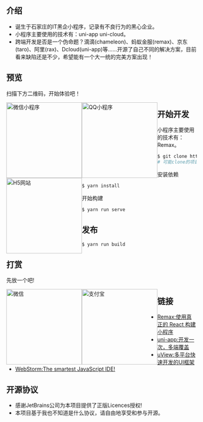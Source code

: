 ## 介绍

+ 诞生于石家庄的IT黑企小程序，记录有不良行为的黑心企业。
+ 小程序主要使用的技术有：uni-app uni-cloud。
+ 跨端开发是否是一个伪命题？滴滴(chameleon)、蚂蚁金服(remax)、京东(taro)、阿里(rax)、Dcloud(uni-app)等……开源了自己不同的解决方案，目前看来缺陷还是不少，希望能有一个大一统的完美方案出现！

## 预览

扫描下方二维码，开始体验吧！

<div>
<img src="https://6974-it-blacklist-a6de4b-1302530662.tcb.qcloud.la/qrcode/wechat.jpg" width="200" alt="微信小程序" style="float: left">
<img src="https://6974-it-blacklist-a6de4b-1302530662.tcb.qcloud.la/qrcode/qq.png" width="200" alt="QQ小程序" style="float: left">
<img src="https://6974-it-blacklist-a6de4b-1302530662.tcb.qcloud.la/qrcode/H5.png" width="200" alt="H5网站" style="float: left">
</div> 

## 开始开发

小程序主要使用的技术有：Remax。
```bash
$ git clone https://github.com/liujiayii/sjz_it_blacklist.git
# 可能clone的项目不能正常运行，需要有一定解决问题的能力，或者直接问我
```
安装依赖

```bash
$ yarn install
```

开始构建

```bash
$ yarn run serve
```

## 发布

```bash
$ yarn run build
```

## 打赏

先放一个吧!
<div>
<img src="https://6974-it-blacklist-a6de4b-1302530662.tcb.qcloud.la/reward/wechat.jpg" width="200" alt="微信" style="float: left">
<img src="https://6974-it-blacklist-a6de4b-1302530662.tcb.qcloud.la/reward/alipay.jpg" width="200" alt="支付宝" style="float: left">
</div>

## 链接

* [Remax:使用真正的 React 构建小程序](https://remaxjs.org/)
* [uni-app:开发一次，多端覆盖](https://uniapp.dcloud.net.cn/)
* [uView:多平台快速开发的UI框架](https://www.uviewui.com/)
* [WebStorm:The smartest JavaScript IDE!](https://www.jetbrains.com/webstorm/)

## 开源协议

* 感谢JetBrains公司为本项目提供了正版Licences授权!
* 本项目基于我也不知道是什么协议，请自由地享受和参与开源。
